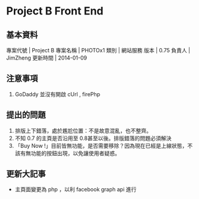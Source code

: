 ﻿# Project B Front End 

## 基本資料

專案代號 | Project B
專案名稱 | PHOTOx1
類別 | 網站服務
版本 | 0.75
負責人 | JimZheng
更新時間 | 2014-01-09

## 注意事項

1. GoDaddy 並沒有開啟 cUrl , firePhp

## 提出的問題

1. 排版上下錯落，處於尷尬位置：不是故意混亂，也不整齊。
1. 不知 0.7 的主頁是否沿用至 0.8甚至以後。排版錯落的問題必須解決
2. 「Buy Now !」目前皆無功能，是否需要移除？因為現在已經是上線狀態，不該有無功能的按鈕出現，以免讓使用者疑惑。

## 更新大記事

* 主頁面變更為 php ，以利 facebook graph api 進行